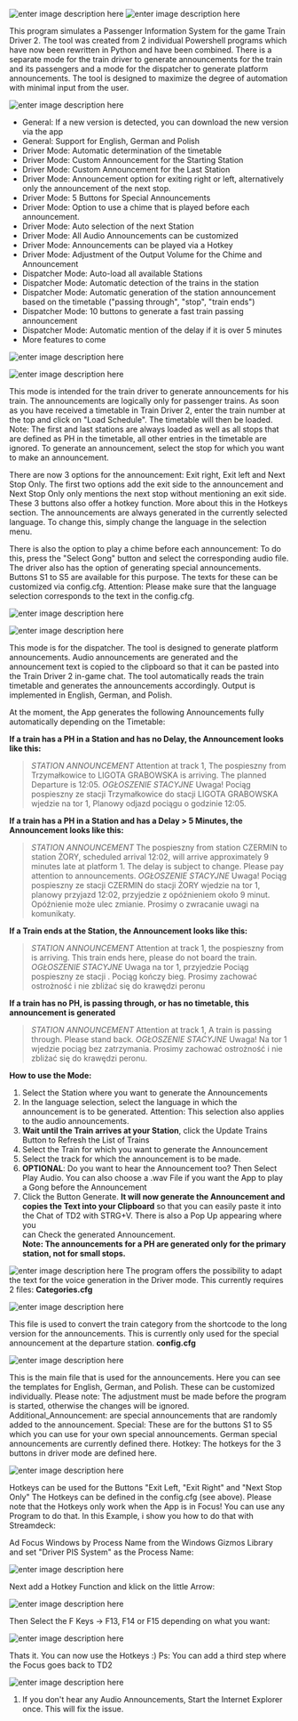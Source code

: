 
![enter image description here](https://cloud.furry.fm/index.php/apps/files_sharing/publicpreview/W9ejkj84sYZSnAy?file=&fileId=1093913&x=1926&y=1056&a=true)
![enter image description here](https://cloud.furry.fm/index.php/apps/files_sharing/publicpreview/a7Xkk97Ys8wALPi?file=&fileId=1093616&x=3844&y=1951&a=true)

This program simulates a Passenger Information System for the game Train Driver 2. The tool was created from 2 individual Powershell programs which have now been rewritten in Python and have been combined. There is a separate mode for the train driver to generate announcements for the train and its passengers and a mode for the dispatcher to generate platform announcements. The tool is designed to maximize the degree of automation with minimal input from the user. 

![enter image description here](https://cloud.furry.fm/index.php/apps/files_sharing/publicpreview/R7CXwYWC3wfx3wo?file=&fileId=1093632&x=3844&y=1951&a=true)

-  General: If a new version is detected, you can download the new version via the app
-  General: Support for English, German and Polish
-  Driver Mode: Automatic determination of the timetable
-  Driver Mode: Custom Announcement for the Starting Station
-  Driver Mode: Custom Announcement for the Last Station
-  Driver Mode: Announcement option for exiting right or left, alternatively only the announcement of the next stop.
-  Driver Mode: 5 Buttons for Special Announcements
-  Driver Mode: Option to use a chime that is played before each announcement.
-  Driver Mode: Auto selection of the next Station
-  Driver Mode: All Audio Announcements can be customized
-  Driver Mode: Announcements can be played via a Hotkey
-  Driver Mode: Adjustment of the Output Volume for the Chime and Announcement
-  Dispatcher Mode: Auto-load all available Stations
-  Dispatcher Mode: Automatic detection of the trains in the station
-  Dispatcher Mode: Automatic generation of the station announcement based on the timetable ("passing through", "stop", "train ends")
-  Dispatcher Mode: 10 buttons to generate a fast train passing announcement
-  Dispatcher Mode: Automatic mention of the delay if it is over 5 minutes
-  More features to come

![enter image description here](https://cloud.furry.fm/index.php/apps/files_sharing/publicpreview/XcZNswYxk8PgTnd?file=&fileId=1094001&x=1926&y=1056&a=true)

![enter image description here](https://cloud.furry.fm/index.php/apps/files_sharing/publicpreview/tZCD2s7BQxzZcTY?file=&fileId=1093590&x=1926&y=1056&a=true)

This mode is intended for the train driver to generate announcements for his train. The announcements are logically only for passenger trains. As soon as you have received a timetable in Train Driver 2, enter the train number at the top and click on "Load Schedule". The timetable will then be loaded. Note: The first and last stations are always loaded as well as all stops that are defined as PH in the timetable, all other entries in the timetable are ignored. To generate an announcement, select the stop for which you want to make an announcement.

There are now 3 options for the announcement: Exit right, Exit left and Next Stop Only. The first two options add the exit side to the announcement and Next Stop Only only mentions the next stop without mentioning an exit side. These 3 buttons also offer a hotkey function. More about this in the Hotkeys section. The announcements are always generated in the currently selected language. To change this, simply change the language in the selection menu.

There is also the option to play a chime before each announcement: To do this, press the "Select Gong" button and select the corresponding audio file.
The driver also has the option of generating special announcements. Buttons S1 to S5 are available for this purpose. The texts for these can be customized via config.cfg. Attention: Please make sure that the language selection corresponds to the text in the config.cfg.

![enter image description here](https://cloud.furry.fm/index.php/apps/files_sharing/publicpreview/CEnNpezKyjHGDzw?file=&fileId=1094002&x=1205&y=645&a=true)

![enter image description here](https://cloud.furry.fm/index.php/apps/files_sharing/publicpreview/NWzPHBbMQNe7CeQ?file=&fileId=1094046&x=1926&y=1056&a=true)

This mode is for the dispatcher. The tool is designed to generate platform announcements. Audio announcements are generated and the announcement text is copied to the clipboard so that it can be pasted into the Train Driver 2 in-game chat. The tool automatically reads the train timetable and generates the announcements accordingly. Output is implemented in English, German, and Polish.

At the moment, the App generates the following Announcements fully automatically depending on the Timetable:  
  
**If a train has a PH in a Station and has no Delay, the Announcement looks like this:**  
> *STATION ANNOUNCEMENT* Attention at track 1, The pospieszny from Trzymałkowice to LIGOTA GRABOWSKA is arriving. The planned Departure is 12:05. *OGŁOSZENIE STACYJNE* Uwaga! Pociąg pospieszny ze stacji Trzymałkowice do stacji LIGOTA GRABOWSKA wjedzie na tor 1, Planowy odjazd pociągu o godzinie 12:05.

**If a train has a PH in a Station and has a Delay > 5 Minutes, the Announcement looks like this:**  
> *STATION ANNOUNCEMENT* The pospieszny from station CZERMIN to station ŻORY, scheduled arrival 12:02, will arrive approximately 9 minutes late at platform 1. The delay is subject to change. Please pay attention to announcements. *OGŁOSZENIE STACYJNE* Uwaga! Pociąg pospieszny ze stacji CZERMIN do stacji ŻORY wjedzie na tor 1, planowy przyjazd 12:02, przyjedzie z opóźnieniem około 9 minut. Opóźnienie może ulec zmianie. Prosimy o zwracanie uwagi na komunikaty.

**If a Train ends at the Station, the Announcement looks like this:**  
> *STATION ANNOUNCEMENT* Attention at track 1, the pospieszny from is arriving. This train ends here, please do not board the train. *OGŁOSZENIE STACYJNE* Uwaga na tor 1, przyjedzie Pociąg pospieszny ze stacji . Pociąg kończy bieg. Prosimy zachować ostrożność i nie zbliżać się do krawędzi peronu

  
**If a train has no PH, is passing through, or has no timetable, this announcement is generated**  
> *STATION ANNOUNCEMENT* Attention at track 1, A train is passing through. Please stand back. *OGŁOSZENIE STACYJNE* Uwaga! Na tor 1 wjedzie pociąg bez zatrzymania. Prosimy zachować ostrożność i nie zbliżać się do krawędzi peronu.

**How to use the Mode:**

1. Select the Station where you want to generate the Announcements  
2. In the language selection, select the language in which the announcement is to be generated. Attention: This selection also applies to the audio announcements.  
3. **Wait until the Train arrives at your Station**, click the Update Trains Button to Refresh the List of Trains
4. Select the Train for which you want to generate the Announcement  
5. Select the track for which the announcement is to be made.  
6. **OPTIONAL**: Do you want to hear the Announcement too? Then Select Play Audio. You can also choose a .wav File if you want the App to play a Gong before the Announcement  
7. Click the Button Generate. **It will now generate the Announcement and copies the Text into your Clipboard** so that you can easily paste it into the Chat of TD2 with STRG+V. There is also a Pop Up appearing where you  
can Check the generated Announcement.  
**Note: The announcements for a PH are generated only for the primary station, not for small stops.**

![enter image description here](https://cloud.furry.fm/index.php/apps/files_sharing/publicpreview/foi59jd93yBnbjs?file=&fileId=1093648&x=3844&y=1951&a=true)
The program offers the possibility to adapt the text for the voice generation in the Driver mode. This currently requires 2 files:
**Categories.cfg**

![enter image description here](https://cloud.furry.fm/index.php/apps/files_sharing/publicpreview/ZgD7mCs6mkfzaRA?file=&fileId=1093589&x=3844&y=1951&a=true)

This file is used to convert the train category from the shortcode to the long version for the announcements. This is currently only used for the special announcement at the departure station.
**config.cfg**

![enter image description here](https://cloud.furry.fm/index.php/apps/files_sharing/publicpreview/BDzFz79a8FCAN4q?file=&fileId=1093591&x=3844&y=1951&a=true)

This is the main file that is used for the announcements. Here you can see the templates for English, German, and Polish. These can be customized individually. Please note: The adjustment must be made before the program is started, otherwise the changes will be ignored. 
Additional_Announcement: are special announcements that are randomly added to the announcement.
Special: These are for the buttons S1 to S5 which you can use for your own special announcements. German special announcements are currently defined there.
Hotkey: The hotkeys for the 3 buttons in driver mode are defined here.

![enter image description here](https://cloud.furry.fm/index.php/apps/files_sharing/publicpreview/8S7Xini4WtQ4cmF?file=&fileId=1093668&x=3844&y=1951&a=true)

Hotkeys can be used for the Buttons "Exit Left, "Exit Right" and "Next Stop Only" The Hotkeys can be defined in the config.cfg (see above). Please note that the Hotkeys only work when the App is in Focus! You can use any Program to do that. In this Example, i show you how to do that with Streamdeck:

Ad Focus Windows by Process Name from the Windows Gizmos Library  and set "Driver PIS System" as the Process Name:

![enter image description here](https://cloud.furry.fm/index.php/apps/files_sharing/publicpreview/mJ4eeW4x49TsBws?file=&fileId=1093522&x=1926&y=1057&a=true)

Next add a Hotkey Function and klick on the little Arrow:

![enter image description here](https://cloud.furry.fm/index.php/apps/files_sharing/publicpreview/z8DPpMFe4gxHnWo?file=&fileId=1093523&x=1926&y=1057&a=true)

Then Select the F Keys -> F13, F14 or F15 depending on what you want:

![enter image description here](https://cloud.furry.fm/index.php/apps/files_sharing/publicpreview/GNnr3CpqbD78CDL?file=&fileId=1093521&x=1926&y=1057&a=true)

Thats it. You can now use the Hotkeys :) Ps: You can add a third step where the Focus goes back to TD2

![enter image description here](https://cloud.furry.fm/index.php/apps/files_sharing/publicpreview/D5fi2oJJdH9yaHj?file=&fileId=1093667&x=3844&y=1951&a=true)

1. If you don't hear any Audio Announcements, Start the Internet Explorer once. This will fix the issue.
